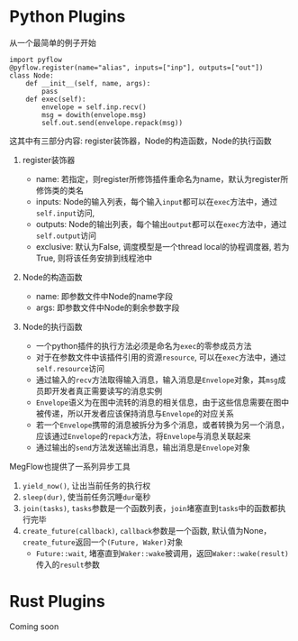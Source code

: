 # Python Plugins

从一个最简单的例子开始
```
import pyflow
@pyflow.register(name="alias", inputs=["inp"], outputs=["out"])
class Node:
    def __init__(self, name, args):
        pass
    def exec(self):
        envelope = self.inp.recv()
        msg = dowith(envelope.msg)
        self.out.send(envelope.repack(msg))
```

这其中有三部分内容: register装饰器，Node的构造函数，Node的执行函数

1. register装饰器
    - name: 若指定，则register所修饰插件重命名为name，默认为register所修饰类的类名
    - inputs: Node的输入列表，每个输入`input`都可以在`exec`方法中，通过`self.input`访问,
    - outputs: Node的输出列表，每个输出`output`都可以在`exec`方法中，通过`self.output`访问
    - exclusive: 默认为False, 调度模型是一个thread local的协程调度器, 若为True, 则将该任务安排到线程池中

2. Node的构造函数
    - name: 即参数文件中Node的name字段
    - args: 即参数文件中Node的剩余参数字段

3. Node的执行函数
    - 一个python插件的执行方法必须是命名为`exec`的零参成员方法
    - 对于在参数文件中该插件引用的资源`resource`, 可以在`exec`方法中，通过`self.resource`访问
    - 通过输入的`recv`方法取得输入消息，输入消息是`Envelope`对象，其`msg`成员即开发者真正需要读写的消息实例
    - `Envelope`语义为在图中流转的消息的相关信息，由于这些信息需要在图中被传递，所以开发者应该保持消息与`Envelope`的对应关系
    - 若一个`Envelope`携带的消息被拆分为多个消息，或者转换为另一个消息，应该通过`Envelope`的`repack`方法，将`Envelope`与消息关联起来
    - 通过输出的`send`方法发送输出消息，输出消息是`Envelope`对象

MegFlow也提供了一系列异步工具
1. `yield_now()`, 让出当前任务的执行权
2. `sleep(dur)`, 使当前任务沉睡`dur`毫秒
3. `join(tasks)`, `tasks`参数是一个函数列表，`join`堵塞直到`tasks`中的函数都执行完毕
4. `create_future(callback)`, `callback`参数是一个函数, 默认值为None，`create_future`返回一个`(Future, Waker)`对象
    - `Future::wait`, 堵塞直到`Waker::wake`被调用，返回`Waker::wake(result)`传入的`result`参数

# Rust Plugins

Coming soon
